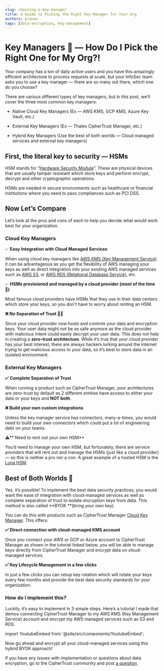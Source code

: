 ```yaml
---
slug: choosing-a-key-manager
title: A Guide to Picking the Right Key Manager for Your Org
authors: pranav
tags: [data-encryption, key-management]
---
```


# Key Managers 🔐 — How Do I Pick the Right One for My Org?!

Your company has a ton of daily active users and you have this amazingly efficient architecture to process requests at scale, but your InfoSec team asks you to use a key manager — there are so many out there, which one do you choose?

There are various different types of key managers, but in this post, we’ll cover the three most common key managers:

* Native Cloud Key Managers (Ex — AWS KMS, GCP KMS, Azure Key Vault, etc.)

* External Key Managers (Ex — Thales CipherTrust Manager, etc.)

* Hybrid Key Managers (Use the best of both worlds — Cloud managed services and external key managers)

## First, the literal  key to security — HSMs

HSM stands for “[Hardware Security Module](https://en.wikipedia.org/wiki/Hardware_security_module)”. These are physical devices that are usually tamper resistant which store keys and perform encrypt, decrypt and other cryptographic operations.

HSMs are needed in secure environments such as healthcare or financial institutions where you need to pass compliances such as PCI DSS.

## Now Let’s Compare

Let’s look at the pros and cons of each to help you decide what would work best for your organization.

### Cloud Key Managers

✅ **Easy Integration with Cloud Managed Services**

When using cloud key managers like [AWS KMS (Key Management Service)](https://aws.amazon.com/kms/) it can be advantageous as you get the flexibility of AWS managing your keys as well as direct integration into your existing AWS managed services such as [AWS S3](https://aws.amazon.com/s3/), or [AWS RDS (Relational Database Service)](https://aws.amazon.com/rods/), etc.

✅ **HSMs provisioned and managed by a cloud provider (most of the time 🤞)**

Most famous cloud providers have HSMs that they use in their data centers which store your keys, so you don’t have to worry about renting an HSM.

**❌ No Separation of Trust 🕵️‍♀️**

Since your cloud provider now hosts and controls your data and encryption keys. Your user data might not be as safe anymore as the cloud provider with malicious intent could easily decrypt your user data. This does not help in creating a **zero-trust architecture**. While it’s true that your cloud provider has your best interest; there are always hackers lurking around the internet trying to get malicious access to your data, so it’s best to store data in an isolated environment.

### External Key Managers

**✅ Complete Separation of Trust**

When running a product such as CipherTrust Manager, your architectures are zero-trust by default as 2 different entities have access to either your data or your keys and **NOT both**.

**❌ Build your own custom integrations**

Unless the key manager service has connectors, many-a-times, you would need to build your own connectors which could put a lot of engineering debt on your teams.

⚠️** Need to rent out your own HSM**

You’d need to manage your own HSM, but fortunately, there are service providers that will rent out and manage the HSMs (just like a cloud provider) — so this is neither a pro nor a con. A great example of a hosted HSM is the [Luna HSM](https://cpl.thalesgroup.com/encryption/data-protection-on-demand/services/luna-cloud-hsm).

## **Best of Both Worlds 🤔**

Yes, it’s possible! To implement the best data security practices, you would want the ease of integration with cloud-managed services as well as complete separation of trust to isolate encryption keys from data. This method is also called **BYOK **(bring your own key).

You can do this with products such as CipherTrust Manager [Cloud Key Manager](https://cpl.thalesgroup.com/encryption/key-management/ciphertrust-cloud-key-manager). This offers:

**✅ Direct connection with cloud-managed KMS account**

Once you connect your AWS or GCP or Azure account to CipherTrust Manager as shown in the tutorial linked below, you will be able to manage keys directly from CipherTrust Manager and encrypt data on cloud-managed services.

**✅ Key Lifecycle Management in a few clicks**

In just a few clicks you can setup key rotation which will rotate your keys every few months and provide the best data security standards for your organization.

### How do I implement this?

Luckily, it’s easy to implement in 3 simple steps. Here’s a tutorial I made that demos connecting CipherTrust Manager to my AWS KMS (Key Management Service) account and encrypt my AWS managed services such as S3 and RDS.

import YoutubeEmbed from '@site/src/components/YoutubeEmbed';

<YoutubeEmbed embedId="9Cs9s7DpJFU" />

Now go ahead and encrypt all your cloud-managed services using this hybrid BYOK approach!

If you have any issues with implementation or questions about data encryption, go to the CipherTrust community and post [a quesiton](https://supportportal.thalesgroup.com/community).